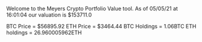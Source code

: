Welcome to the Meyers Crypto Portfolio Value tool. 
As of 05/05/21 at 16:01:04 our valuation is $153711.0 

BTC Price = $56895.92
 ETH Price = $3464.44
BTC Holdings = 1.06BTC
 ETH holdings = 26.960005962ETH 
